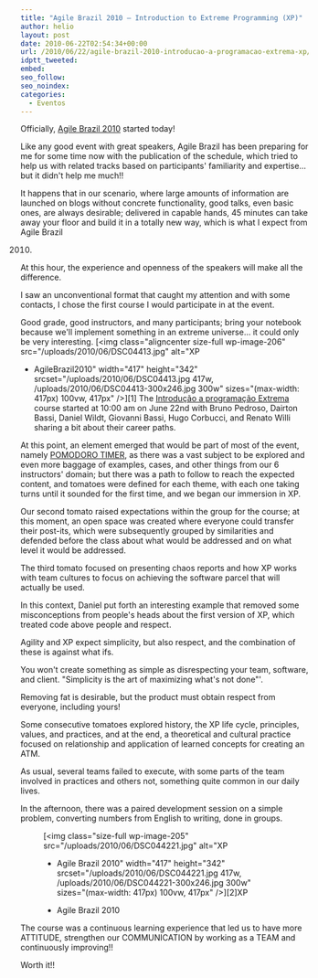```yaml
---
title: "Agile Brazil 2010 – Introduction to Extreme Programming (XP)"
author: helio
layout: post
date: 2010-06-22T02:54:34+00:00
url: /2010/06/22/agile-brazil-2010-introducao-a-programacao-extrema-xp/
idptt_tweeted: 
embed: 
seo_follow: 
seo_noindex: 
categories:
  - Eventos
---
```


Officially, <a title="Agile Brazil 2010" href="http://www.agilebrazil.com/" target="_blank">Agile Brazil 2010</a> started today!

Like any good event with great speakers, Agile Brazil has been preparing for me for some time now with the publication of the schedule, which tried to help us with related tracks based on participants' familiarity and expertise... but it didn't help me much!!

It happens that in our scenario, where large amounts of information are launched on blogs without concrete functionality, good talks, even basic ones, are always desirable; delivered in capable hands, 45 minutes can take away your floor and build it in a totally new way, which is what I expect from Agile Brazil

 2010.

At this hour, the experience and openness of the speakers will make all the difference.

I saw an unconventional format that caught my attention and with some contacts, I chose the first course I would participate in at the event.

Good grade, good instructors, and many participants; bring your notebook because we'll implement something in an extreme universe... it could only be very interesting. [<img class="aligncenter size-full wp-image-206" src="/uploads/2010/06/DSC04413.jpg" alt="XP

 - AgileBrazil2010" width="417" height="342" srcset="/uploads/2010/06/DSC04413.jpg 417w, /uploads/2010/06/DSC04413-300x246.jpg 300w" sizes="(max-width: 417px) 100vw, 417px" />][1] The <a title="XP" href="http://www.agilebrazil.com/2010/pt/xp.html" target="_blank">Introdução a programação Extrema</a> course started at 10:00 am on June 22nd with Bruno Pedroso, Dairton Bassi, Daniel Wildt, Giovanni Bassi, Hugo Corbucci, and Renato Willi sharing a bit about their career paths.

At this point, an element emerged that would be part of most of the event, namely <a title="Pomodoro" href="http://www.pomodorotechnique.com/" target="_blank">POMODORO TIMER</a>, as there was a vast subject to be explored and even more baggage of examples, cases, and other things from our 6 instructors' domain; but there was a path to follow to reach the expected content, and tomatoes were defined for each theme, with each one taking turns until it sounded for the first time, and we began our immersion in XP.

Our second tomato raised expectations within the group for the course; at this moment, an open space was created where everyone could transfer their post-its, which were subsequently grouped by similarities and defended before the class about what would be addressed and on what level it would be addressed.

The third tomato focused on presenting chaos reports and how XP works with team cultures to focus on achieving the software parcel that will actually be used.

In this context, Daniel put forth an interesting example that removed some misconceptions from people's heads about the first version of XP, which treated code above people and respect.

Agility and XP expect simplicity, but also respect, and the combination of these is against what ifs.

You won't create something as simple as disrespecting your team, software, and client. "Simplicity is the art of maximizing what's not done"'.

Removing fat is desirable, but the product must obtain respect from everyone, including yours!

Some consecutive tomatoes explored history, the XP life cycle, principles, values, and practices, and at the end, a theoretical and cultural practice focused on relationship and application of learned concepts for creating an ATM.

As usual, several teams failed to execute, with some parts of the team involved in practices and others not, something quite common in our daily lives.

In the afternoon, there was a paired development session on a simple problem, converting numbers from English to writing, done in groups. <figure id="attachment_205" style="width: 417px" class="wp-caption aligncenter"> [<img class="size-full wp-image-205" src="/uploads/2010/06/DSC044221.jpg" alt="XP

 - Agile Brazil 2010" width="417" height="342" srcset="/uploads/2010/06/DSC044221.jpg 417w, /uploads/2010/06/DSC044221-300x246.jpg 300w" sizes="(max-width: 417px) 100vw, 417px" />][2]</figcaption>XP

 - Agile Brazil 2010</figcaption></figure> The course was a continuous learning experience that led us to have more ATTITUDE, strengthen our COMMUNICATION by working as a TEAM and continuously improving!!

Worth it!!